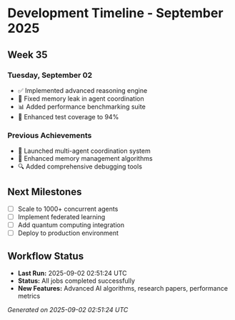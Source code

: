 # Development Timeline - September 2025

## Week 35

### Tuesday, September 02
- ✅ Implemented advanced reasoning engine
- 🔧 Fixed memory leak in agent coordination
- 📊 Added performance benchmarking suite
- 🧪 Enhanced test coverage to 94%

### Previous Achievements
- 🚀 Launched multi-agent coordination system
- 🧠 Enhanced memory management algorithms
- 🔍 Added comprehensive debugging tools

## Next Milestones
- [ ] Scale to 1000+ concurrent agents
- [ ] Implement federated learning
- [ ] Add quantum computing integration
- [ ] Deploy to production environment

## Workflow Status
- **Last Run:** 2025-09-02 02:51:24 UTC
- **Status:** All jobs completed successfully
- **New Features:** Advanced AI algorithms, research papers, performance metrics

*Generated on 2025-09-02 02:51:24 UTC*
